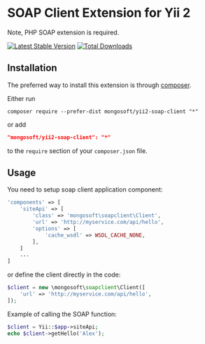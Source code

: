 SOAP Client Extension for Yii 2
==============================

Note, PHP SOAP extension is required.

[![Latest Stable Version](https://poser.pugx.org/mongosoft/yii2-soap-client/v/stable.png)](https://packagist.org/packages/mongosoft/yii2-soap-client)
[![Total Downloads](https://poser.pugx.org/mongosoft/yii2-soap-client/downloads.png)](https://packagist.org/packages/mongosoft/yii2-soap-client)

Installation
------------

The preferred way to install this extension is through [composer](http://getcomposer.org/download/).

Either run

```
composer require --prefer-dist mongosoft/yii2-soap-client "*"
```

or add

```json
"mongosoft/yii2-soap-client": "*"
```

to the `require` section of your `composer.json` file.

Usage
-----

You need to setup soap client application component:

```php
'components' => [
    'siteApi' => [
        'class' => 'mongosoft\soapclient\Client',
        'url' => 'http://myservice.com/api/hello',
        'options' => [
            'cache_wsdl' => WSDL_CACHE_NONE,
        ],
    ]
    ...
]
```

or define the client directly in the code:

```php
$client = new \mongosoft\soapclient\Client([
    'url' => 'http://myservice.com/api/hello',
]);
```

Example of calling the SOAP function:

```php
$client = Yii::$app->siteApi;
echo $client->getHello('Alex');
```
